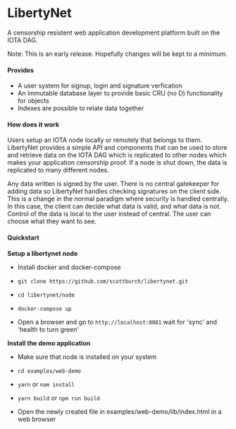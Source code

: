 # LibertyNet

A censorship resistent web application development platform built on the IOTA DAG.

Note: This is an early release.  Hopefully changes will be kept to a minimum.

#### Provides

* A user system for signup, login and signature verfication
* An immutable database layer to provide basic CRU (no D) functionality for objects
* Indexes are possible to relate data together

#### How does it work

Users setup an IOTA node locally or remotely that belongs to them.  LibertyNet provides a simple API and components that can be used to store and retrieve data on the IOTA DAG which is replicated to other nodes which makes your application censorship proof.  If a node is shut down, the data is replicated to many different nodes.

Any data written is signed by the user.  There is no central gatekeeper for adding data so LibertyNet handles checking signatures on the client side.  This is a change in the normal paradigm where security is handled centrally.  In this case, the client can decide what data is valid, and what data is not.  Control of the data is local to the user instead of central.  The user can choose what they want to see.

#### Quickstart

**Setup a libertynet node**

* Install docker and docker-compose

* `git clone https://github.com/scottburch/libertynet.git`

* `cd libertynet/node`

* `docker-compose up`

* Open a browser and go to `http://localhost:8081` wait for 'sync' and 'health to turn green'

  

**Install the demo application**

* Make sure that node is installed on your system

* `cd examples/web-demo`

* `yarn` or `nom install`

* `yarn build` or `npm run build`

* Open the newly created file in examples/web-demo/lib/index.html in a web browser